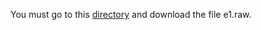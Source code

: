 You must go to this [directory](https://gitlab.citius.gal/hiperespectral/galician-rivers-multispectral-anomaly-detection-dataset/-/tree/main/data/e1?ref_type=heads) and download the file e1.raw.
